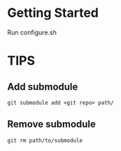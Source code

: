 # Getting Started

Run configure.sh

# TIPS

## Add submodule

`git submodule add <git repo> path/`

## Remove submodule

`git rm path/to/submodule`
